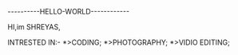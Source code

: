 ----------HELLO-WORLD------------

HI,im SHREYAS,

INTRESTED IN:-
*>CODING;
*>PHOTOGRAPHY;
*>VIDIO EDITING;


<!---
ShreyasPrabhu26/ShreyasPrabhu26 is a ✨ special ✨ repository because its `README.md` (this file) appears on your GitHub profile.
You can click the Preview link to take a look at your changes.
--->
